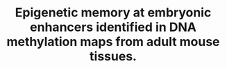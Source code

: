 ---
layout: page
title: " Epigenetic memory at embryonic enhancers identified in DNA methylation maps from  adult mouse tissues."
breadcrumb: true
categories:
    - publication
## publication related information
pub:
    authors: " Gary C. Hon, Nisha Rajagopal, Yin Shen, David F. McCleary, Feng Yue, My D. Dang,  Bing Ren"
    journal: " Nature genetics"
    date: 2013-10
    doi:  10.1038/ng.2746
    volume:  45
    pages:  1198--1206
    number:  10
    abstract: " Mammalian development requires cytosine methylation, a heritable epigenetic mark  of cellular memory believed to maintain a cell's unique gene expression pattern.  However, it remains unclear how dynamic DNA methylation relates to cell type-specific gene expression and animal development. Here, by mapping base-resolution methylomes in 17 adult mouse tissues at shallow coverage, we identify 302,864 tissue-specific differentially methylated regions (tsDMRs) and estimate that textgreater6.7% of the mouse genome is variably methylated. Supporting a prominent role for DNA methylation in gene regulation, most tsDMRs occur at distal cis-regulatory elements. Unexpectedly, some tsDMRs mark enhancers that are dormant in adult tissues but active in embryonic development. These 'vestigial' enhancers are hypomethylated and lack active histone modifications in adult tissues but nevertheless exhibit activity during embryonic development. Our results provide new insights into the role of DNA methylation at tissue-specific  enhancers and suggest that epigenetic memory of embryonic development may be retained in adult tissues.,"
---